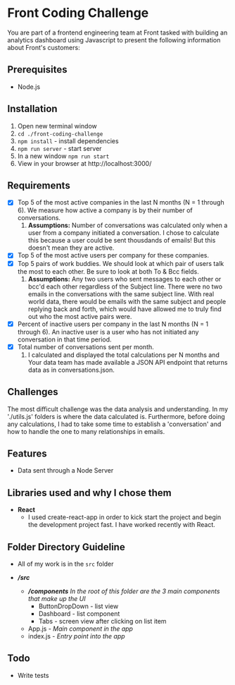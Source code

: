 # Front Coding Challenge
You are part of a frontend engineering team at Front tasked with building an analytics dashboard using Javascript to present the following information about Front's customers:
## Prerequisites
- Node.js

## Installation
1. Open new terminal window
2. `cd ./front-coding-challenge`
3. `npm install` - install dependencies
4. `npm run server` - start server
5. In a new window `npm run start`
6. View in your browser at http://localhost:3000/

## Requirements
- [x] Top 5 of the most active companies in the last N months (N = 1 through 6). We measure how active a company is by their number of conversations.
	1. **Assumptions:** Number of conversations was calculated only when a user from a company initiated a conversation. I chose to calculate this because a user could be sent thousdands of emails! But this doesn't mean they are active.	
- [x] Top 5 of the most active users per company for these companies.
- [x] Top 5 pairs of work buddies. We should look at which pair of users talk the most to each other. Be sure to look at both To & Bcc fields.
	1. **Assumptions:** Any two users who sent messages to each other or bcc'd each other regardless of the Subject line. There were no two emails in the conversations with the same subject line. With real world data, there would be emails with the same subject and people replying back and forth, which would have allowed me to truly find out who the most active pairs were.
- [x] Percent of inactive users per company in the last N months (N = 1 through 6). An inactive user is a user who has not initiated any conversation in that time period.
- [x] Total number of conversations sent per month.
	1. I calculated and displayed the total calculations per N months and 
Your data team has made available a JSON API endpoint that returns data as in conversations.json.

## Challenges
The most difficult challenge was the data analysis and understanding. In my './utils.js' folders is where the data calculated is. Furthermore, before doing any calculations, I had to take some time to establish a 'conversation' and how to handle the one to many relationships in emails.


## Features
- Data sent through a Node Server

## Libraries used and why I chose them
- **React** 
    - I used create-react-app in order to kick start the project and begin the development project fast. I have worked recently with React.

## Folder Directory Guideline
- All of my work is in the `src` folder
* **_/src_**
   
   - **_/components_** _In the root of this folder are the 3 main components that make up the UI_        
        + ButtonDropDown - list view
        + Dashboard - list component
        + Tabs - screen view after clicking on list item  
   + App.js - _Main component in the app_
   + index.js - _Entry point into the app_
    
## Todo
- Write tests




